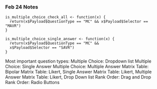 ### Feb 24 Notes

    is_multiple_choice_check_all <- function(x) {
      return(x$Payload$QuestionType == "MC" && x$Payload$Selector == "MAVR")
    }

    is_multiple_choice_single_answer <- function(x) {
      return(x$Payload$QuestionType == "MC" &&
      x$Payload$Selector == "SAVR")
    }

Most important question types:
Multiple Choice: Dropdown list
Multiple Choice: Single Answer
Multiple Choice: Multiple Answer
Matrix Table: Bipolar
Matrix Table: Likert, Single Answer
Matrix Table: Likert, Multiple Answer
Matrix Table: Likert, Drop Down list
Rank Order: Drag and Drop
Rank Order: Radio Buttons
